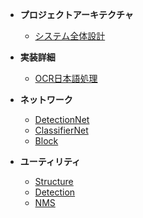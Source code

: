 * **プロジェクトアーキテクチャ**
  * [システム全体設計](/docs/project_architecture/project_architecture.md)

* **実装詳細**
  * [OCR日本語処理](/docs/project%20code%20documentation/ocr_japanease.md)
  
* **ネットワーク**
  * [DetectionNet](/docs/project%20code%20documentation/nets/detectionnet.md)
  * [ClassifierNet](/docs/project%20code%20documentation/nets/classifiernet.md)
  * [Block](/docs/project%20code%20documentation/nets/block.md)
  
* **ユーティリティ**
  * [Structure](/docs/project%20code%20documentation/misc/structure.md)
  * [Detection](/docs/project%20code%20documentation/misc/detection.md)
  * [NMS](/docs/project%20code%20documentation/misc/nms.md) 